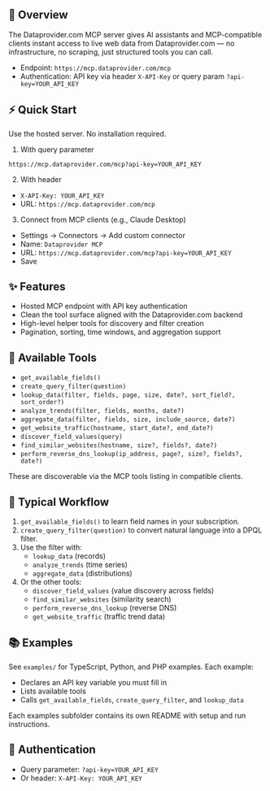 ## 🌟 Overview

The Dataprovider.com MCP server gives AI assistants and MCP-compatible clients instant access to live web data from
Dataprovider.com — no infrastructure, no scraping, just structured tools you can call.

- Endpoint: `https://mcp.dataprovider.com/mcp`
- Authentication: API key via header `X-API-Key` or query param `?api-key=YOUR_API_KEY`

## ⚡ Quick Start

Use the hosted server. No installation required.

1) With query parameter

`https://mcp.dataprovider.com/mcp?api-key=YOUR_API_KEY`

2) With header

- `X-API-Key: YOUR_API_KEY`
- URL: `https://mcp.dataprovider.com/mcp`

3) Connect from MCP clients (e.g., Claude Desktop)

- Settings → Connectors → Add custom connector
- Name: `Dataprovider MCP`
- URL: `https://mcp.dataprovider.com/mcp?api-key=YOUR_API_KEY`
- Save

## ✨ Features

- Hosted MCP endpoint with API key authentication
- Clean the tool surface aligned with the Dataprovider.com backend
- High-level helper tools for discovery and filter creation
- Pagination, sorting, time windows, and aggregation support

## 🔧 Available Tools

- `get_available_fields()`
- `create_query_filter(question)`
- `lookup_data(filter, fields, page, size, date?, sort_field?, sort_order?)`
- `analyze_trends(filter, fields, months, date?)`
- `aggregate_data(filter, fields, size, include_source, date?)`
- `get_website_traffic(hostname, start_date?, end_date?)`
- `discover_field_values(query)`
- `find_similar_websites(hostname, size?, fields?, date?)`
- `perform_reverse_dns_lookup(ip_address, page?, size?, fields?, date?)`

These are discoverable via the MCP tools listing in compatible clients.

## 🧭 Typical Workflow

1. `get_available_fields()` to learn field names in your subscription.
2. `create_query_filter(question)` to convert natural language into a DPQL filter.
3. Use the filter with:
    - `lookup_data` (records)
    - `analyze_trends` (time series)
    - `aggregate_data` (distributions)
4. Or the other tools:
    - `discover_field_values` (value discovery across fields)
    - `find_similar_websites` (similarity search)
    - `perform_reverse_dns_lookup` (reverse DNS)
    - `get_website_traffic` (traffic trend data)

## 📚 Examples

See `examples/` for TypeScript, Python, and PHP examples. Each example:

- Declares an API key variable you must fill in
- Lists available tools
- Calls `get_available_fields`, `create_query_filter`, and `lookup_data`

Each examples subfolder contains its own README with setup and run instructions.

## 🔐 Authentication

- Query parameter: `?api-key=YOUR_API_KEY`
- Or header: `X-API-Key: YOUR_API_KEY`

